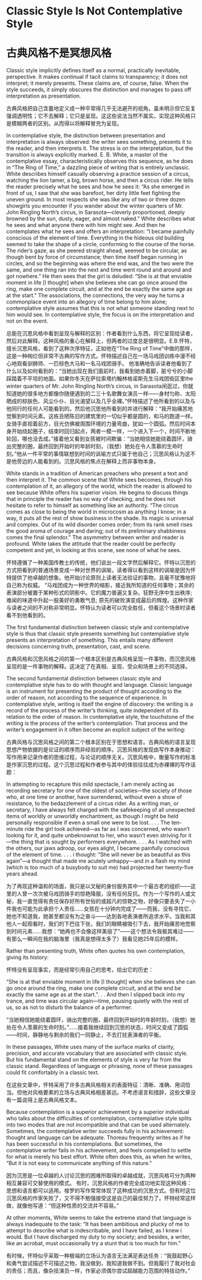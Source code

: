 # Classic Style Is Not Contemplative Style
# 古典风格不是冥想风格

Classic style implicitly defines itself as a normal, practically inevitable, perspective. It makes continual if tacit claims to transparency; it does not interpret; it merely presents. These claims are, of course, false. When the style succeeds, it simply obscures the distinction and manages to pass off interpretation as presentation.

古典风格把自己含蓄地定义成一种平常得几乎无法避开的视角。虽未明示但它反复强调透明性；它不去解释；它只是呈现。这这些说法当然不属实。实现这种风格只是模糊两者的区别。从而得以将解释冒充为呈现。

In contemplative style, the distinction between presentation and interpretation is always observed: the writer sees something, presents it to the reader, and then interprets it. The stress is on the interpretation, but the transition is always explicitly marked. E. B. White, a master of the contemplative essay, characteristically observes this sequence, as he does in “The Ring of Time,” a dazzling piece of writing that is entirely unclassic. White describes himself casually observing a practice session of a circus, watching the lion tamer, a big, brown horse, and then a circus rider. He tells the reader precisely what he sees and how he sees it: “As she emerged in front of us, I saw that she was barefoot, her dirty little feet fighting the uneven ground. In most respects she was like any of two or three dozen showgirls you encounter if you wander about the winter quarters of Mr. John Ringling North’s circus, in Sarasota—cleverly proportioned, deeply browned by the sun, dusty, eager, and almost naked.” White describes what he sees and what anyone there with him might see. And then he contemplates what he sees and offers an interpretation: “I became painfully conscious of the element of time. Everything in the hideous old building seemed to take the shape of a circle, conforming to the course of the horse. The rider’s gaze, as she peered straight ahead, seemed to be circular, as though bent by force of circumstance; then time itself began running in circles, and so the beginning was where the end was, and the two were the same, and one thing ran into the next and time went round and around and got nowhere.” He then sees that the girl is deluded: “She is at that enviable moment in life [I thought] when she believes she can go once around the ring, make one complete circuit, and at the end be exactly the same age as at the start.” The associations, the connections, the very way he turns a commonplace event into an allegory of time belong to him alone; contemplative style assumes that this is not what someone standing next to him would see. In contemplative style, the focus is on the interpretation and not on the event.

总能在沉思风格中看到呈现与解释的区别：作者看到什么东西，将它呈现给读者，然后对此解释。这种风格的重心在解释上，但两者的过度总是很明显。E.B.怀特，擅长沉思风格，看到了这种次序特征，正如他在“The Ring of Time”中做的那样，这是一种绚烂但非常不古典的写作方式。怀特描述自己在一场马戏团训练中漫不经心地观看驯狮师、一匹棕色大马和一名马戏团骑手。 他准确地告诉读者他看到了什么以及如何看到的：“当她出现在我们面前时，我看到她赤着脚，脏兮兮的小脚踩踏着不平坦的地面。如果你冬天在萨拉索塔约翰林格诺斯先生马戏团街区里the winter quarters of Mr. John Ringling North’s circus, in Sarasota闲逛过，你就知道她的很多地方都像你随便遇到的二三十名歌舞女演员一样——身材匀称、太阳晒成的棕肤色、风尘仆仆、目光渴望以及几乎全裸。”怀特描述了他所看到的以及与他同行的任何人可能看到的。然后他沉思他所看到的并进行解释：“我开始痛苦地觉察到时间元素。这栋丑陋陈旧的建筑里的一切似乎都是圆的，和马的跑道一样。女骑手直视着前方，目光仿佛被周围环境的力量弯曲，犹如一个圆弧。然后时间本身开始绕起圈子，结束时回归起点，两者一模一样，一个进入下一个，时间不断地轮回，哪也没去成。”接着他又看到女孩被时间欺骗：“当她相信她能绕着圆环，骑出完整的圈，最终回到开始时的年龄时刻，（我想）她处在令人羡慕的生命时刻。”他从一件平常的事情联想到时间的讽喻方式只属于他自己；沉思风格认为这不是他旁边的人能看到的。沉思风格的焦点在解释上而非事物本身。

White stands in a tradition of American preachers who present a text and then interpret it. The common scene that White sees becomes, through his contemplation of it, an allegory of the world, which the reader is allowed to see because White offers his superior vision. He begins to discuss things that in principle the reader has no way of checking, and he does not hesitate to refer to himself as something like an authority. “The circus comes as close to being the world in microcosm as anything I know; in a way, it puts all the rest of show business in the shade. Its magic is universal and complex. Out of its wild disorder comes order; from its rank smell rises the good aroma of courage and daring; out of its preliminary shabbiness comes the final splendor.” The asymmetry between writer and reader is profound. White takes the attitude that the reader could be perfectly competent and yet, in looking at this scene, see none of what he sees.

怀特遵循了一种美国传教士的传统，他们说出一段文字然后解释它。怀特以沉思的方式把看到的普通场景变成一种对世界的讽喻，读者得以看到这样的讽喻是因为怀特提供了他卓越的想象。他开始讨论原则上读者无法验证的事物，且毫不犹豫地将自己称为权威。 “马戏团成为一种世界的缩影，接近我所知道的任何事物；其余的表演部分被置于某种形式的阴影中。它的魔力普遍又复杂。狂野无序中生出秩序; 难闻的味道中升起一股美好的勇敢气息; 原先的破败演变成最后的辉煌。这种作家与读者之间的不对称非常明显。怀特认为读者可以完全胜任，但看这个场景时读者看不到他看到的。

The first fundamental distinction between classic style and contemplative style is thus that classic style presents something but contemplative style presents an interpretation of something. This entails many different decisions concerning truth, presentation, cast, and scene.

古典风格和沉思风格之间的第一个根本区别是古典风格呈现一件事物，而沉思风格呈现的是一件事物的解释。这决定了在真相、呈现、受众和场景上的不同选择。

The second fundamental distinction between classic style and contemplative style has to do with thought and language. Classic language is an instrument for presenting the product of thought according to the order of reason, not according to the sequence of experience. In contemplative style, writing is itself the engine of discovery: the writing is a record of the process of the writer’s thinking, quite independent of its relation to the order of reason. In contemplative style, the touchstone of the writing is the process of the writer’s contemplation. That process and the writer’s engagement in it often become an explicit subject of the writing:

古典风格与沉思风格之间的第二个根本区别在于思想和语言。古典风格的语言呈现思想产物依据的是论证的顺序而非经验的顺序。沉思风格的发现由写作本身推动：写作用来记录作者的思维过程，与论证的顺序无关。沉思风格中，衡量写作的标准是作家沉思的过程。这个沉思过程和作者参与其中的体验往往成为赤裸裸的写作话题：

In attempting to recapture this mild spectacle, I am merely acting as recording secretary for one of the oldest of societies—the society of those who, at one time or another, have surrendered, without even a show of resistance, to the bedazzlement of a circus rider. As a writing man, or secretary, I have always felt charged with the safekeeping of all unexpected items of worldly or unworldly enchantment, as though I might be held personally responsible if even a small one were to be lost. . . . The ten-minute ride the girl took achieved—as far as I was concerned, who wasn’t looking for it, and quite unbeknownst to her, who wasn’t even striving for it—the thing that is sought by performers everywhere. . . . As I watched with the others, our jaws adroop, our eyes alight, I became painfully conscious of the element of time. . . . i thought: “She will never be as beautiful as this again”—a thought that made me acutely unhappy—and in a flash my mind (which is too much of a busybody to suit me) had projected her twenty-five years ahead.

为了再现这种温和的场面，我只是以文秘的身份服务其中一个最古老的组织——这里的人曾一次次被马戏团骑手的惊艳降服，没有任何反抗。作为一个写作的人或文秘，我一直觉得有责任保存好所有世俗的或超凡的惊艳之物，好像只要丢失了一小件我也可能为此承担个人责任……女孩在十分钟内完成了——而我，没有寻找它，她也不知道我，她甚至都没有为之奋斗——达到各地表演者所追求水平。当我和其他人一起观看时，我们的下巴往下张，我们的眼睛被吸引下去，我开始痛苦地觉察到时间元素……我想：“她再也不会像这样美丽了”——这个想法令我极其难过——有那么一瞬间在我的脑海里（我真是想得太多了）我看见她25年后的模样。

Rather than presenting truth, White often quotes his own contemplation, giving its history:

怀特没有呈现事实，而是经常引用自己的思考，给出它的历史：

“She is at that enviable moment in life [I thought] when she believes she can go once around the ring, make one complete circuit, and at the end be exactly the same age as at the start.”. . . And then I slipped back into my trance, and time was circular again—time, pausing quietly with the rest of us, so as not to disturb the balance of a performer.

“当她相信她能绕着圆环，骑出完整的圈，最终回到开始时的年龄时刻，（我想）她处在令人羡慕的生命时刻。”……接着我继续回到沉思的状态，时间又变成了圆弧——时间，静静地与剩余的我们一同静止，不去打扰表演者的平衡。

In these passages, White uses many of the surface marks of clarity, precision, and accurate vocabulary that are associated with classic style. But his fundamental stand on the elements of style is very far from the classic stand. Regardless of language or phrasing, none of these passages could fit comfortably in a classic text.

在这些文章中，怀特采用了许多古典风格相关的表面特征：清晰、准确、用词恰当。但他对风格要素的立场与古典风格相差甚远。不考虑语言和措辞，这些文章没有一篇说得上是古典风格文本。

Because contemplation is a superior achievement by a superior individual who talks about the difficulties of contemplation, contemplative style splits into two modes that are not incompatible and that can be used alternately. Sometimes, the contemplative writer succeeds fully in his achievement: thought and language can be adequate. Thoreau frequently writes as if he has been successful in his contemplations. But sometimes, the contemplative writer fails in his achievement, and feels compelled to settle for what is merely his best effort. White often does this, as when he writes, “But it is not easy to communicate anything of this nature.”

因为沉思是一位卓越的人讨论沉思的困难所取得的卓越成就，沉思风格可分为两种相互兼容可交替使用的模式。 有时，沉思风格的作者完全成功地实现这种风格：思想和语言都可以适用。梭罗的写作常常体现了这种成功的沉思方式。但有时这位沉思风格的作家失败了，又不得不勉强接受这是自己的最佳努力了。怀特经常这样做，就像他写道：“但这种性质的交流并不容易。”

At other moments, White seems to take the extreme stand that language is always inadequate to the task: “It has been ambitious and plucky of me to attempt to describe what is indescribable, and I have failed, as I knew i would. But I have discharged my duty to my society; and besides, a writer, like an acrobat, must occasionally try a stunt that is too much for him.”

有时候，怀特似乎采取一种极端的立场认为语言无法满足表达任务：“我鼓起野心和勇气尝试描述不可描述之物，我没做到，我知道我做不到。但我履行了我对社会的责任；而且，像杂技演员一样，作家必须偶尔尝试超越能力范围的特技动作。”

